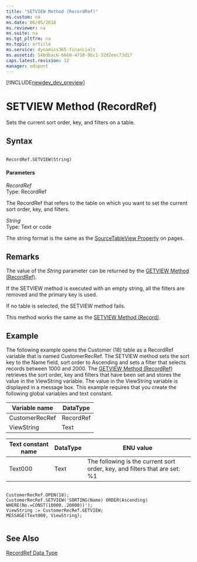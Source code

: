 ```yaml
---
title: "SETVIEW Method (RecordRef)"
ms.custom: na
ms.date: 06/05/2016
ms.reviewer: na
ms.suite: na
ms.tgt_pltfrm: na
ms.topic: article
ms.service: dynamics365-financials
ms.assetid: 546dbac6-6660-4718-9bc1-32d2eec73d17
caps.latest.revision: 12
manager: edupont
---
```


[!INCLUDE[newdev_dev_preview](../includes/newdev_dev_preview.md)]

# SETVIEW Method (RecordRef)
Sets the current sort order, key, and filters on a table.  
  
## Syntax  
  
```  
  
RecordRef.SETVIEW(String)  
```  
  
#### Parameters  
 *RecordRef*  
 Type: RecordRef  
  
 The RecordRef that refers to the table on which you want to set the current sort order, key, and filters.  
  
 *String*  
 Type: Text or code  
  
 The string format is the same as the [SourceTableView Property](../properties/devenv-SourceTableView-Property.md) on pages.  
  
## Remarks  
 The value of the *String* parameter can be returned by the [GETVIEW Method \(RecordRef\)](devenv-GETVIEW-Method-RecordRef.md).  
  
 If the SETVIEW method is executed with an empty string, all the filters are removed and the primary key is used.  
  
 If no table is selected, the SETVIEW method fails.  
  
 This method works the same as the [SETVIEW Method \(Record\)](devenv-SETVIEW-Method-Record.md).  
  
## Example  
 The following example opens the Customer \(18\) table as a RecordRef variable that is named CustomerRecRef. The SETVIEW method sets the sort key to the Name field, sort order to Ascending and sets a filter that selects records between 1000 and 2000. The [GETVIEW Method \(RecordRef\)](devenv-GETVIEW-Method-RecordRef.md) retrieves the sort order, key and filters that have been set and stores the value in the ViewString variable. The value in the ViewString variable is displayed in a message box. This example requires that you create the following global variables and text constant.  
  
|Variable name|DataType|  
|-------------------|--------------|  
|CustomerRecRef|RecordRef|  
|ViewString|Text|  
  
|Text constant name|DataType|ENU value|  
|------------------------|--------------|---------------|  
|Text000|Text|The following is the current sort order, key, and filters that are set: %1|  
  
```  
  
CustomerRecRef.OPEN(18);  
CustomerRecRef.SETVIEW('SORTING(Name) ORDER(Ascending) WHERE(No.=CONST(10000..20000))');  
ViewString := CustomerRecRef.GETVIEW;  
MESSAGE(Text000, ViewString);  
  
```  
  
## See Also  
 [RecordRef Data Type](../datatypes/devenv-RecordRef-Data-Type.md)